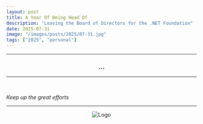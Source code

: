 ```yaml
---
layout: post
title: A Year Of Being Head Of
description: "Leaving the Board of Directors for the .NET Foundation"
date: 2025-07-31
image: "/images/posts/2025/07-31.jpg"
tags: ["2025", "personal"]
---
```


---

<center>
<h3> ... </h3>
</center>

---

<br/>

_Keep up the great efforts_

---

<div style="text-align:center" markdown="1">
<img src="{{site.baseurl}}/images/logo.png" alt="Logo">
</div>
